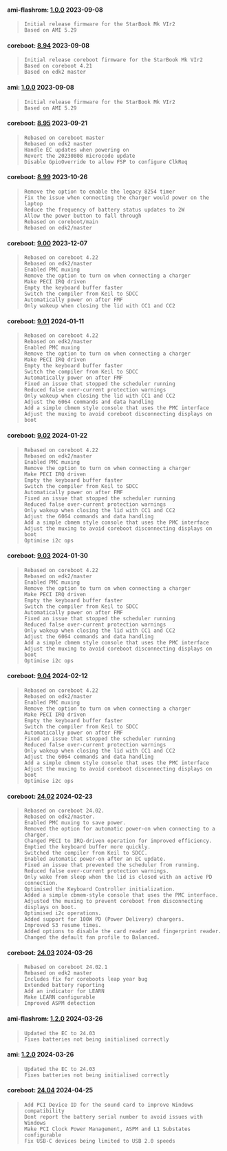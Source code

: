 
#### ami-flashrom: [1.0.0](https://github.com/StarLabsLtd/firmware/raw/master/StarBook/MkVIr2-Intel/ami-flashrom/1.0.0/1.0.0.bin) 2023-09-08
>     Initial release firmware for the StarBook Mk VIr2
>     Based on AMI 5.29


#### coreboot: [8.94](https://github.com/StarLabsLtd/firmware/raw/master/StarBook/MkVIr2-Intel/coreboot/8.94/coreboot-B62-I.cab) 2023-09-08
>     Initial release coreboot firmware for the StarBook Mk VIr2
>     Based on coreboot 4.21
>     Based on edk2 master


#### ami: [1.0.0](https://github.com/StarLabsLtd/firmware/raw/master/StarBook/MkVIr2-Intel/ami/1.0.0/efi-B62-I.zip) 2023-09-08
>     Initial release firmware for the StarBook Mk VIr2
>     Based on AMI 5.29


#### coreboot: [8.95](https://github.com/StarLabsLtd/firmware/raw/master/StarBook/MkVIr2-Intel/coreboot/8.95/coreboot-B62-I.cab) 2023-09-21
>     Rebased on coreboot master
>     Rebased on edk2 master
>     Handle EC updates when powering on
>     Revert the 20230808 microcode update
>     Disable GpioOverride to allow FSP to configure ClkReq


#### coreboot: [8.99](https://github.com/StarLabsLtd/firmware/raw/master/StarBook/MkVIr2-Intel/coreboot/8.99/https://github.com/StarLabsLtd/firmware/raw/master/StarBook/MkVIr2-Intel/coreboot/8.99/8.99.rom) 2023-10-26
>     Remove the option to enable the legacy 8254 timer
>     Fix the issue when connecting the charger would power on the laptop
>     Reduce the frequency of battery status updates to 2W
>     Allow the power button to fall through
>     Rebased on coreboot/main
>     Rebased on edk2/master


#### coreboot: [9.00](https://github.com/StarLabsLtd/firmware/raw/master/StarBook/MkVIr2-Intel/coreboot/9.00/https://github.com/StarLabsLtd/firmware/raw/master/StarBook/MkVIr2-Intel/coreboot/9.00/9.00.rom) 2023-12-07
>     Rebased on coreboot 4.22
>     Rebased on edk2/master
>     Enabled PMC muxing
>     Remove the option to turn on when connecting a charger
>     Make PECI IRQ driven
>     Empty the keyboard buffer faster
>     Switch the compiler from Keil to SDCC
>     Automatically power on after FMF
>     Only wakeup when closing the lid with CC1 and CC2


#### coreboot: [9.01](https://github.com/StarLabsLtd/firmware/raw/master/StarBook/MkVIr2-Intel/coreboot/9.01/https://github.com/StarLabsLtd/firmware/raw/master/StarBook/MkVIr2-Intel/coreboot/9.01/9.01.rom) 2024-01-11
>     Rebased on coreboot 4.22
>     Rebased on edk2/master
>     Enabled PMC muxing
>     Remove the option to turn on when connecting a charger
>     Make PECI IRQ driven
>     Empty the keyboard buffer faster
>     Switch the compiler from Keil to SDCC
>     Automatically power on after FMF
>     Fixed an issue that stopped the scheduler running
>     Reduced false over-current protection warnings
>     Only wakeup when closing the lid with CC1 and CC2
>     Adjust the 6064 commands and data handling
>     Add a simple cbmem style console that uses the PMC interface
>     Adjust the muxing to avoid coreboot disconnecting displays on boot


#### coreboot: [9.02](https://github.com/StarLabsLtd/firmware/raw/master/StarBook/MkVIr2-Intel/coreboot/9.02/https://github.com/StarLabsLtd/firmware/raw/master/StarBook/MkVIr2-Intel/coreboot/9.02/9.02.rom) 2024-01-22
>     Rebased on coreboot 4.22
>     Rebased on edk2/master
>     Enabled PMC muxing
>     Remove the option to turn on when connecting a charger
>     Make PECI IRQ driven
>     Empty the keyboard buffer faster
>     Switch the compiler from Keil to SDCC
>     Automatically power on after FMF
>     Fixed an issue that stopped the scheduler running
>     Reduced false over-current protection warnings
>     Only wakeup when closing the lid with CC1 and CC2
>     Adjust the 6064 commands and data handling
>     Add a simple cbmem style console that uses the PMC interface
>     Adjust the muxing to avoid coreboot disconnecting displays on boot
>     Optimise i2c ops


#### coreboot: [9.03](https://github.com/StarLabsLtd/firmware/raw/master/StarBook/MkVIr2-Intel/coreboot/9.03/https://github.com/StarLabsLtd/firmware/raw/master/StarBook/MkVIr2-Intel/coreboot/9.03/9.03.rom) 2024-01-30
>     Rebased on coreboot 4.22
>     Rebased on edk2/master
>     Enabled PMC muxing
>     Remove the option to turn on when connecting a charger
>     Make PECI IRQ driven
>     Empty the keyboard buffer faster
>     Switch the compiler from Keil to SDCC
>     Automatically power on after FMF
>     Fixed an issue that stopped the scheduler running
>     Reduced false over-current protection warnings
>     Only wakeup when closing the lid with CC1 and CC2
>     Adjust the 6064 commands and data handling
>     Add a simple cbmem style console that uses the PMC interface
>     Adjust the muxing to avoid coreboot disconnecting displays on boot
>     Optimise i2c ops


#### coreboot: [9.04](https://github.com/StarLabsLtd/firmware/raw/master/StarBook/MkVIr2-Intel/coreboot/9.04/https://github.com/StarLabsLtd/firmware/raw/master/StarBook/MkVIr2-Intel/coreboot/9.04/9.04.rom) 2024-02-12
>     Rebased on coreboot 4.22
>     Rebased on edk2/master
>     Enabled PMC muxing
>     Remove the option to turn on when connecting a charger
>     Make PECI IRQ driven
>     Empty the keyboard buffer faster
>     Switch the compiler from Keil to SDCC
>     Automatically power on after FMF
>     Fixed an issue that stopped the scheduler running
>     Reduced false over-current protection warnings
>     Only wakeup when closing the lid with CC1 and CC2
>     Adjust the 6064 commands and data handling
>     Add a simple cbmem style console that uses the PMC interface
>     Adjust the muxing to avoid coreboot disconnecting displays on boot
>     Optimise i2c ops


#### coreboot: [24.02](https://github.com/StarLabsLtd/firmware/raw/master/StarBook/MkVIr2-Intel/coreboot/24.02/https://github.com/StarLabsLtd/firmware/raw/master/StarBook/MkVIr2-Intel/coreboot/24.02/24.02.rom) 2024-02-23
>     Rebased on coreboot 24.02.
>     Rebased on edk2/master.
>     Enabled PMC muxing to save power.
>     Removed the option for automatic power-on when connecting to a charger.
>     Changed PECI to IRQ-driven operation for improved efficiency.
>     Emptied the keyboard buffer more quickly.
>     Switched the compiler from Keil to SDCC.
>     Enabled automatic power-on after an EC update.
>     Fixed an issue that prevented the scheduler from running.
>     Reduced false over-current protection warnings.
>     Only wake from sleep when the lid is closed with an active PD connection.
>     Optimised the Keyboard Controller initialization.
>     Added a simple cbmem-style console that uses the PMC interface.
>     Adjusted the muxing to prevent coreboot from disconnecting displays on boot.
>     Optimised i2c operations.
>     Added support for 100W PD (Power Delivery) chargers.
>     Improved S3 resume times.
>     Added options to disable the card reader and fingerprint reader.
>     Changed the default fan profile to Balanced.


#### coreboot: [24.03](https://github.com/StarLabsLtd/firmware/raw/master/StarBook/MkVIr2-Intel/coreboot/24.03/https://github.com/StarLabsLtd/firmware/raw/master/StarBook/MkVIr2-Intel/coreboot/24.03/24.03.rom) 2024-03-26
>     Rebased on coreboot 24.02.1
>     Rebased on edk2 master
>     Includes fix for coreboots leap year bug
>     Extended battery reporting
>     Add an indicator for LEARN
>     Make LEARN configurable
>     Improved ASPM detection


#### ami-flashrom: [1.2.0](https://github.com/StarLabsLtd/firmware/raw/master/StarBook/MkVIr2-Intel/ami-flashrom/1.2.0/https://github.com/StarLabsLtd/firmware/raw/master/StarBook/MkVIr2-Intel/ami-flashrom/1.2.0/1.2.0.rom) 2024-03-26
>     Updated the EC to 24.03
>     Fixes batteries not being initialised correctly


#### ami: [1.2.0](https://github.com/StarLabsLtd/firmware/raw/master/StarBook/MkVIr2-Intel/ami/1.2.0/https://github.com/StarLabsLtd/firmware/raw/master/StarBook/MkVIr2-Intel/ami/1.2.0/1.2.0.cap) 2024-03-26
>     Updated the EC to 24.03
>     Fixes batteries not being initialised correctly


#### coreboot: [24.04](https://github.com/StarLabsLtd/firmware/raw/master/StarBook/MkVIr2-Intel/coreboot/24.04/https://github.com/StarLabsLtd/firmware/raw/master/StarBook/MkVIr2-Intel/coreboot/24.04/24.04.rom) 2024-04-25
>     Add PCI Device ID for the sound card to improve Windows compatibility
>     Dont report the battery serial number to avoid issues with Windows
>     Make PCI Clock Power Management, ASPM and L1 Substates configurable
>     Fix USB-C devices being limited to USB 2.0 speeds

